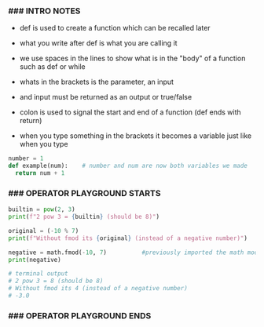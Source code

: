 ### ### INTRO NOTES

- def is used to create a function which can be recalled later

- what you write after def is what you are calling it

- we use spaces in the lines to show what is in the "body" of a function such as def or while

- whats in the brackets is the parameter, an input

- and input must be returned as an output or true/false 

- colon is used to signal the start and end of a function (def ends with return)

- when you type something in the brackets it becomes a variable just like when you type


```Python
number = 1
def example(num):    # number and num are now both variables we made 
  return num + 1
```







### ### OPERATOR PLAYGROUND STARTS
```Python
builtin = pow(2, 3)
print(f"2 pow 3 = {builtin} (should be 8)")

original = (-10 % 7)
print(f"Without fmod its {original} (instead of a negative number)")

negative = math.fmod(-10, 7)          #previously imported the math module to show how there are "operator" varations through math helpers 
print(negative)

# terminal output
# 2 pow 3 = 8 (should be 8)
# Without fmod its 4 (instead of a negative number)
# -3.0
```
### ### OPERATOR PLAYGROUND ENDS
